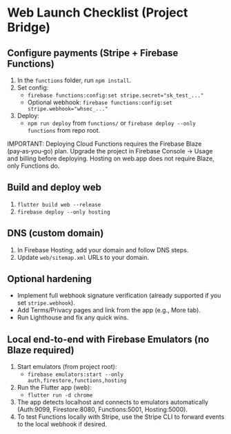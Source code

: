 # Web Launch Checklist (Project Bridge)

## Configure payments (Stripe + Firebase Functions)
1. In the `functions` folder, run `npm install`.
2. Set config:
   - `firebase functions:config:set stripe.secret="sk_test_..."`
   - Optional webhook: `firebase functions:config:set stripe.webhook="whsec_..."`
3. Deploy:
   - `npm run deploy` from `functions/` or `firebase deploy --only functions` from repo root.

IMPORTANT: Deploying Cloud Functions requires the Firebase Blaze (pay‑as‑you‑go) plan. Upgrade the project in Firebase Console → Usage and billing before deploying. Hosting on web.app does not require Blaze, only Functions do.

## Build and deploy web
1. `flutter build web --release`
2. `firebase deploy --only hosting`

## DNS (custom domain)
1. In Firebase Hosting, add your domain and follow DNS steps.
2. Update `web/sitemap.xml` URLs to your domain.

## Optional hardening
- Implement full webhook signature verification (already supported if you set `stripe.webhook`).
- Add Terms/Privacy pages and link from the app (e.g., More tab).
- Run Lighthouse and fix any quick wins.

## Local end-to-end with Firebase Emulators (no Blaze required)
1. Start emulators (from project root):
   - `firebase emulators:start --only auth,firestore,functions,hosting`
2. Run the Flutter app (web):
   - `flutter run -d chrome`
3. The app detects localhost and connects to emulators automatically (Auth:9099, Firestore:8080, Functions:5001, Hosting:5000).
4. To test Functions locally with Stripe, use the Stripe CLI to forward events to the local webhook if desired.
